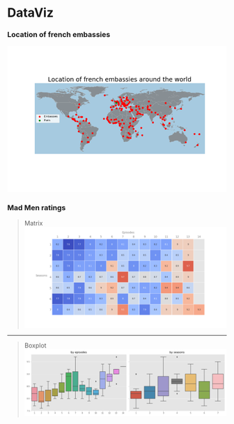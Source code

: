# DataViz

### Location of french embassies
![](images/rembassies_loc.png)

### Mad Men ratings
> Matrix
![](images/ratings_matrix.png)
*****
>Boxplot
![](images/ratings_boxplots.png)
